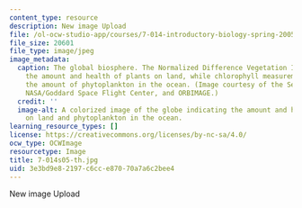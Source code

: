 ```yaml
---
content_type: resource
description: New image Upload
file: /ol-ocw-studio-app/courses/7-014-introductory-biology-spring-2005/3e3bd9e82197c6cce87070a7a6c2bee4_7-014s05-th.jpg
file_size: 20601
file_type: image/jpeg
image_metadata:
  caption: The global biosphere. The Normalized Difference Vegetation Index measures
    the amount and health of plants on land, while chlorophyll measurements indicate
    the amount of phytoplankton in the ocean. (Image courtesy of the SeaWiFS Project,
    NASA/Goddard Space Flight Center, and ORBIMAGE.)
  credit: ''
  image-alt: A colorized image of the globe indicating the amount and health of plants
    on land and phytoplankton in the ocean.
learning_resource_types: []
license: https://creativecommons.org/licenses/by-nc-sa/4.0/
ocw_type: OCWImage
resourcetype: Image
title: 7-014s05-th.jpg
uid: 3e3bd9e8-2197-c6cc-e870-70a7a6c2bee4
---
```

New image Upload